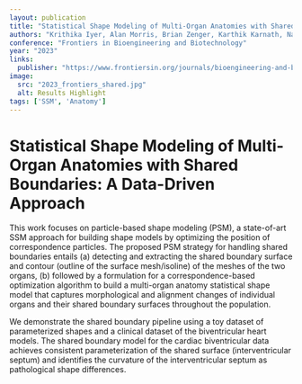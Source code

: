 ```yaml
---
layout: publication
title: "Statistical Shape Modeling of Multi-Organ Anatomies with Shared Boundaries: A Data-Driven Approach"
authors: "Krithika Iyer, Alan Morris, Brian Zenger, Karthik Karnath, Nawazish Khan, Benjamin A. Orkild, Oleksandre Korshak, Shireen Elhabian"
conference: "Frontiers in Bioengineering and Biotechnology"
year: "2023"
links:
  publisher: "https://www.frontiersin.org/journals/bioengineering-and-biotechnology/articles/10.3389/fbioe.2022.1078800/full"
image:
  src: "2023_frontiers_shared.jpg"
  alt: Results Highlight
tags: ['SSM', 'Anatomy']
---
```


# Statistical Shape Modeling of Multi-Organ Anatomies with Shared Boundaries: A Data-Driven Approach

This work focuses on particle-based shape modeling (PSM), a state-of-art SSM approach for building shape models by optimizing the position of correspondence particles. The proposed PSM strategy for handling shared boundaries entails (a) detecting and extracting the shared boundary surface and contour (outline of the surface mesh/isoline) of the meshes of the two organs, (b) followed by a formulation for a correspondence-based optimization algorithm to build a multi-organ anatomy statistical shape model that captures morphological and alignment changes of individual organs and their shared boundary surfaces throughout the population.

We demonstrate the shared boundary pipeline using a toy dataset of parameterized shapes and a clinical dataset of the biventricular heart models. The shared boundary model for the cardiac biventricular data achieves consistent parameterization of the shared surface (interventricular septum) and identifies the curvature of the interventricular septum as pathological shape differences.